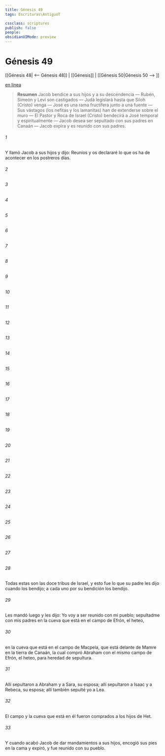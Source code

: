 ```yaml
---
title: Génesis 49
tags: Escrituras\AntiguoT

cssclass: scriptures
publish: false
people:
obsidianUIMode: preview
---
```


# Génesis 49
[[Génesis 48| <-- Génesis 48]] | [[Génesis]] | [[Génesis 50|Génesis 50 --> ]]

[en línea](https://churchofjesuschrist.org/study/scriptures/ot/gen/49?lang=spa)

> __Resumen__
Jacob bendice a sus hijos y a su descendencia — Rubén, Simeón y Leví son castigados — Judá legislará hasta que Siloh (Cristo) venga — José es una rama fructífera junto a una fuente — Sus vástagos (los nefitas y los lamanitas) han de extenderse sobre el muro — El Pastor y Roca de Israel (Cristo) bendecirá a José temporal y espiritualmente — Jacob desea ser sepultado con sus padres en Canaán — Jacob expira y es reunido con sus padres.

###### 1 
Y llamó Jacob a sus hijos y dijo: Reuníos y os declararé lo que os ha de acontecer en los postreros días.

###### 2 


###### 3 


###### 4 


###### 5 


###### 6 


###### 7 


###### 8 


###### 9 


###### 10 


###### 11 


###### 12 


###### 13 


###### 14 


###### 15 


###### 16 


###### 17 


###### 18 


###### 19 


###### 20 


###### 21 


###### 22 


###### 23 


###### 24 


###### 25 


###### 26 


###### 27 


###### 28 
Todas estas son las doce tribus de Israel, y esto fue lo que su padre les dijo cuando los bendijo; a cada uno por su bendición los bendijo.

###### 29 
Les mandó luego y les dijo: Yo voy a ser reunido con mi pueblo; sepultadme con mis padres en la cueva que está en el campo de Efrón, el heteo,

###### 30 
en la cueva que está en el campo de Macpela, que está delante de Mamre en la tierra de Canaán, la cual compró Abraham con el mismo campo de Efrón, el heteo, para heredad de sepultura.

###### 31 
Allí sepultaron a Abraham y a Sara, su esposa; allí sepultaron a Isaac y a Rebeca, su esposa; allí también sepulté yo a Lea.

###### 32 
El campo y la cueva que está en él fueron comprados a los hijos de Het.

###### 33 
Y cuando acabó Jacob de dar mandamientos a sus hijos, encogió sus pies en la cama y expiró, y fue reunido con su pueblo.

